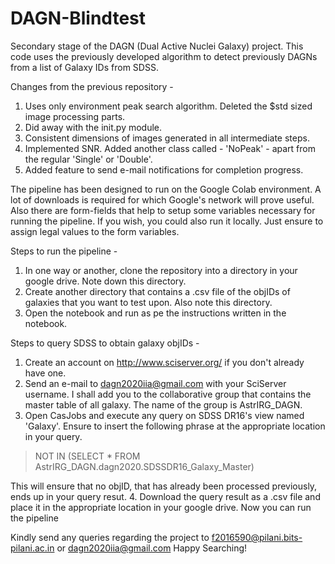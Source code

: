 # DAGN-Blindtest
Secondary stage of the DAGN (Dual Active Nuclei Galaxy) project. This code uses the previously developed algorithm to detect previously DAGNs from a list of Galaxy IDs from SDSS.

Changes from the previous repository -
1. Uses only environment peak search algorithm. Deleted the $std sized image processing parts.
2. Did away with the init.py module. 
3. Consistent dimensions of images generated in all intermediate steps.
4. Implemented SNR. Added another class called - 'NoPeak' - apart from the regular 'Single' or 'Double'.
5. Added feature to send e-mail notifications for completion progress.

The pipeline has been designed to run on the Google Colab environment. A lot of downloads is required for which Google's network will prove useful. Also there are form-fields that help to setup some variables necessary for running the pipeline. If you wish, you could also run it locally. Just ensure to assign legal values to the form variables.

Steps to run the pipeline -
1. In one way or another, clone the repository into a directory in your google drive. Note down this directory.
2. Create another directory that contains a .csv file of the objIDs of galaxies that you want to test upon. Also note this directory.
3. Open the notebook and run as pe the instructions written in the notebook.

Steps to query SDSS to obtain galaxy objIDs -
1. Create an account on http://www.sciserver.org/ if you don't already have one.
2. Send an e-mail to dagn2020iia@gmail.com with your SciServer username. I shall add you to the collaborative group that contains the master table of all galaxy. The name of the group is AstrIRG_DAGN.
3. Open CasJobs and execute any query on SDSS DR16's view named 'Galaxy'. Ensure to insert the following phrase at the appropriate location in your query.

> NOT IN (SELECT * FROM AstrIRG_DAGN.dagn2020.SDSSDR16_Galaxy_Master)

This will ensure that no objID, that has already been processed previously, ends up in your query resut.
4. Download the query result as a .csv file and place it in the appropriate location in your google drive. Now you can run the pipeline

Kindly send any queries regarding the project to f2016590@pilani.bits-pilani.ac.in or dagn2020iia@gmail.com
Happy Searching!
